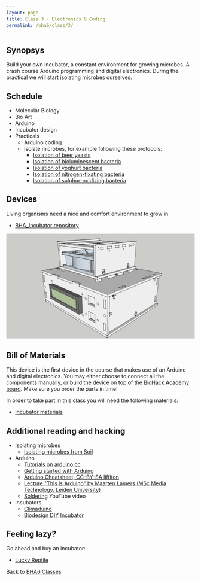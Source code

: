```yaml
---
layout: page
title: Class 3 - Electronics & Coding
permalink: /bha6/class/3/
---
```


## Synopsys

Build your own incubator, a constant environment for growing microbes. A crash course Arduino programming and digital electronics. During the practical we will start isolating microbes ourselves.

## Schedule

* Molecular Biology
* Bio Art
* Arduino
* Incubator design
* Practicals
  * Arduino coding
  * Isolate microbes, for example following these protocols:
    * [Isolation of beer yeasts](/bha6/class/3/isolation-of-beer-yeast/)
    * [Isolation of bioluminescent bacteria](/bha6/class/3/isolation-of-bioluminescent-bacteria/)
    * [Isolation of yoghurt bacteria](/bha6/class/3/isolation-of-yoghurt-bacteria/)
    * [Isolation of nitrogen-fixating bacteria](/bha6/class/3/isolation-of-nitrogen-fixating-bacteria/)
    * [Isolation of sulphur-oxidizing bacteria](/bha6/class/3/isolation-of-sulphur-oxidizing-bacteria/)

## Devices

Living organisms need a nice and comfort environment to grow in.

* [BHA_Incubator repository](https://github.com/BioHackAcademy/BHA_Incubator)

![Incubator](/bha6/class/3/Incubator-Sketchup.png)

## Bill of Materials

This device is the first device in the course that makes use of an Arduino and digital electronics. You may either choose to connect all the components manually, or build the device on top of the [BioHack Academy board](https://github.com/BioHackAcademy/BioHackBoard). Make sure you order the parts in time!

In order to take part in this class you will need the following materials:

* [Incubator materials](https://github.com/BioHackAcademy/BHA_Incubator/blob/master/BoM.md)

## Additional reading and hacking

* Isolating microbes
  * [Isolating microbes from Soil](http://www.ableweb.org/biologylabs/wp-content/uploads/volumes/vol-14/6-steubing.pdf)
* Arduino
  * [Tutorials on arduino.cc](https://www.arduino.cc/en/Tutorial/HomePage)
  * [Getting started with Arduino](http://www.makeuseof.com/tag/getting-started-with-arduino-a-beginners-guide/)
  * [Arduino Cheatsheet, CC-BY-SA liffiton](https://github.com/liffiton/Arduino-Cheat-Sheet/blob/master/Arduino%20Cheat%20Sheet.pdf/)
  * [Lecture "This is Arduino" by Maarten Lamers (MSc Media Technology, Leiden University)](http://www.mediatechnology.leiden.edu/openaccess/arduino)
  * [Soldering](https://www.youtube.com/watch?v=oqV2xU1fee8) YouTube video
* Incubators
  * [Climaduino](http://www.instructables.com/id/Introducing-Climaduino-The-Arduino-Based-Thermosta/)
  * [Biodesign DIY Incubator](http://biodesign.cc/2013/12/25/diy-incubator/)

## Feeling lazy?

Go ahead and buy an incubator:

* [Lucky Reptile](http://www.amazon.co.uk/Lucky-Reptile-HN-2UK-Nursery-Incubator/dp/B002NFR0HQ)

Back to [BHA6 Classes](/bha6/classes/)
